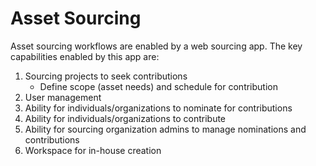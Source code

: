 # Asset Sourcing

Asset sourcing workflows are enabled by a web sourcing app. The key capabilities enabled by this app are:

1. Sourcing projects to seek contributions
   * Define scope (asset needs) and schedule for contribution
2. User management&#x20;
3. Ability for individuals/organizations to nominate for contributions
4. Ability for individuals/organizations to contribute
5. Ability for sourcing organization admins to manage nominations and contributions&#x20;
6. Workspace for in-house creation
